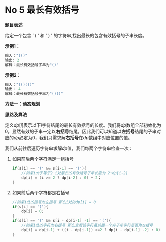 # No 5 最长有效括号

**题目表述**

给定一个包含 ’ ( ‘ 和 ' ) ' 的字符串,找出最长的包含有效括号的子串长度。

**示例1：**

~~~java
输入："(()"
输出: 2
解释：最长有效括号字串为"()"
~~~

**示例2：**

~~~java
输入：")()())"
输出： 4
解释：最长有效括号子串为"()()"
~~~

**方法一：动态规划**

**思路及算法**

定义$dp[i]$表示以下$i$字符结尾的最长有效括号的长度。我们将$dp$数组全部初始化为0。显然有效的子串一定以**右括号**结尾，因此我们可以知道以**左括号**结尾的子串对应的$dp$必定为0，我们只需求解**右括号**在$dp$数组中对应位置的值。

我们从前往后遍历字符串求解$dp$值，我们每两个字符串检查一次：

1. 如果前后两个字符满足一组括号

   ~~~java
   if(s[i] == ')' && s[i-1] == '('){
       //如果i大于等于2 i处最长的有效括号子串长度为 2+dp[i-2]
       dp[i] = (i >= 2 ? dp[i-2] : 0) + 2；
   }
   ~~~

   

2. 如果前后两个字符都是右括号

   ~~~java
   //如果i处的括号为左括号 那么i处的dp[i] = 0
   if(s[i] == '('){
       dp[i] = 0;
   }
   if(s[i] == ')' && s[i - dp[i-1] -1] == '('){
       //如果i处的字符为右括号 那么查看该字符最前面一个非子串字符是否为左括号
       dp[i] = dp[i-1] + ((i - dp[i-1]) >=2 ? dp[i - dp[i-1] -2] : 0) + 2;
   }
   ~~~

   
